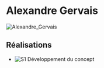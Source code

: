 # Alexandre Gervais

 ![Alexandre_Gervais]( https://fakeimg.pl/400x400?text=x)

 ## Réalisations

 <!-- Une image par semaine de la réalisation dont tu es le plus fier avec une légende -->

* ![S1 Développement du concept](https://fakeimg.pl/400x400?text=Concept)
